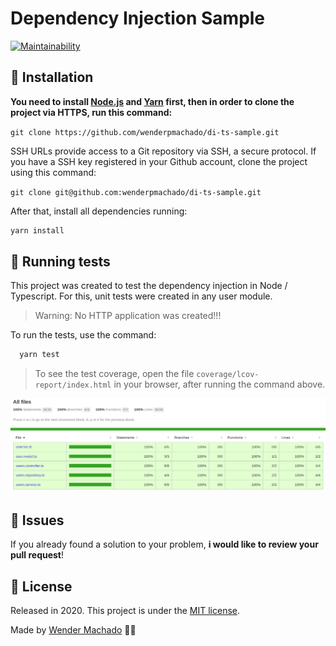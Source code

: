 # Dependency Injection Sample

[![Maintainability](https://api.codeclimate.com/v1/badges/191b0b4aa785a3c7c7a7/maintainability)](https://codeclimate.com/github/wenderpmachado/di-ts-sample/maintainability)

## :construction_worker: Installation

**You need to install [Node.js](https://nodejs.org/en/download/) and [Yarn](https://yarnpkg.com/) first, then in order to clone the project via HTTPS, run this command:**

```git clone https://github.com/wenderpmachado/di-ts-sample.git```

SSH URLs provide access to a Git repository via SSH, a secure protocol. If you have a SSH key registered in your Github account, clone the project using this command:

```git clone git@github.com:wenderpmachado/di-ts-sample.git```

After that, install all dependencies running:

```bash
yarn install
```

## :runner: Running tests

This project was created to test the dependency injection in Node / Typescript. For this, unit tests were created in any user module.

> Warning: No HTTP application was created!!!

To run the tests, use the command:

```bash
  yarn test
```

> To see the test coverage, open the file `coverage/lcov-report/index.html` in your browser, after running the command above.

![Code Coverage](./.github/code-coverage.png)

## :bug: Issues

If you already found a solution to your problem, **i would like to review your pull request**!

## :closed_book: License

Released in 2020.
This project is under the [MIT license](https://github.com/wenderpmachado/di-ts-sample/master/LICENSE).

Made by [Wender Machado](https://github.com/wenderpmachado) 💜🚀
